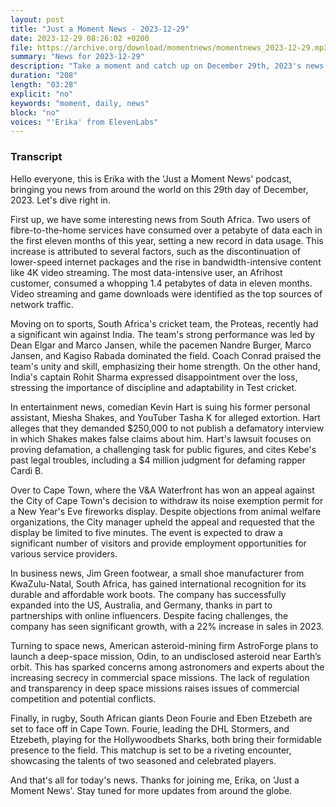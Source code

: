 ```yaml
---
layout: post
title: "Just a Moment News - 2023-12-29"
date: 2023-12-29 08:26:02 +0200
file: https://archive.org/download/momentnews/momentnews_2023-12-29.mp3
summary: "News for 2023-12-29"
description: "Take a moment and catch up on December 29th, 2023's news."
duration: "208"
length: "03:28"
explicit: "no"
keywords: "moment, daily, news"
block: "no"
voices: "'Erika' from ElevenLabs"
---
```


### Transcript

Hello everyone, this is Erika with the 'Just a Moment News' podcast, bringing you news from around the world on this 29th day of December, 2023. Let's dive right in.

First up, we have some interesting news from South Africa. Two users of fibre-to-the-home services have consumed over a petabyte of data each in the first eleven months of this year, setting a new record in data usage. This increase is attributed to several factors, such as the discontinuation of lower-speed internet packages and the rise in bandwidth-intensive content like 4K video streaming. The most data-intensive user, an Afrihost customer, consumed a whopping 1.4 petabytes of data in eleven months. Video streaming and game downloads were identified as the top sources of network traffic.

Moving on to sports, South Africa's cricket team, the Proteas, recently had a significant win against India. The team's strong performance was led by Dean Elgar and Marco Jansen, while the pacemen Nandre Burger, Marco Jansen, and Kagiso Rabada dominated the field. Coach Conrad praised the team's unity and skill, emphasizing their home strength. On the other hand, India's captain Rohit Sharma expressed disappointment over the loss, stressing the importance of discipline and adaptability in Test cricket.

In entertainment news, comedian Kevin Hart is suing his former personal assistant, Miesha Shakes, and YouTuber Tasha K for alleged extortion. Hart alleges that they demanded $250,000 to not publish a defamatory interview in which Shakes makes false claims about him. Hart's lawsuit focuses on proving defamation, a challenging task for public figures, and cites Kebe's past legal troubles, including a $4 million judgment for defaming rapper Cardi B.

Over to Cape Town, where the V&A Waterfront has won an appeal against the City of Cape Town's decision to withdraw its noise exemption permit for a New Year's Eve fireworks display. Despite objections from animal welfare organizations, the City manager upheld the appeal and requested that the display be limited to five minutes. The event is expected to draw a significant number of visitors and provide employment opportunities for various service providers.

In business news, Jim Green footwear, a small shoe manufacturer from KwaZulu-Natal, South Africa, has gained international recognition for its durable and affordable work boots. The company has successfully expanded into the US, Australia, and Germany, thanks in part to partnerships with online influencers. Despite facing challenges, the company has seen significant growth, with a 22% increase in sales in 2023.

Turning to space news, American asteroid-mining firm AstroForge plans to launch a deep-space mission, Odin, to an undisclosed asteroid near Earth’s orbit. This has sparked concerns among astronomers and experts about the increasing secrecy in commercial space missions. The lack of regulation and transparency in deep space missions raises issues of commercial competition and potential conflicts.

Finally, in rugby, South African giants Deon Fourie and Eben Etzebeth are set to face off in Cape Town. Fourie, leading the DHL Stormers, and Etzebeth, playing for the Hollywoodbets Sharks, both bring their formidable presence to the field. This matchup is set to be a riveting encounter, showcasing the talents of two seasoned and celebrated players.

And that's all for today's news. Thanks for joining me, Erika, on 'Just a Moment News'. Stay tuned for more updates from around the globe.
